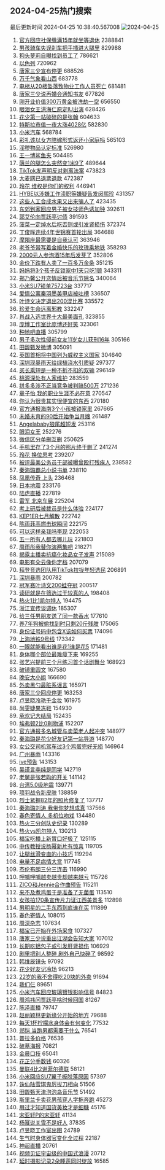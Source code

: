 ## 2024-04-25热门搜索 
最后更新时间 2024-04-25 10:38:40.567008 
![2024-04-25](https://imgs-storage.s3.us-east-005.backblazeb2.com/20240425/2024-04-25.png?versionId=4_z8fbbed132d73df8689c40f13_f109996a47569afc2_d20240425_m023840_c005_v0501017_t0022_u01714012720499) 
1. [官方回应社保缴满15年就坐等退休](https://s.weibo.com/weibo?q=%23%E5%AE%98%E6%96%B9%E5%9B%9E%E5%BA%94%E7%A4%BE%E4%BF%9D%E7%BC%B4%E6%BB%A115%E5%B9%B4%E5%B0%B1%E5%9D%90%E7%AD%89%E9%80%80%E4%BC%91%23&t=31&band_rank=16&Refer=top) 2388841
1. [男孩骑车失误刹车把手插进大腿里](https://s.weibo.com/weibo?q=%23%E7%94%B7%E5%AD%A9%E9%AA%91%E8%BD%A6%E5%A4%B1%E8%AF%AF%E5%88%B9%E8%BD%A6%E6%8A%8A%E6%89%8B%E6%8F%92%E8%BF%9B%E5%A4%A7%E8%85%BF%E9%87%8C%23&t=31&band_rank=36&Refer=top) 829988
1. [狗头萝莉自曝找到员工了](https://s.weibo.com/weibo?q=%23%E7%8B%97%E5%A4%B4%E8%90%9D%E8%8E%89%E8%87%AA%E6%9B%9D%E6%89%BE%E5%88%B0%E5%91%98%E5%B7%A5%E4%BA%86%23&t=31&band_rank=33&Refer=top) 786621
1. [以色列](https://s.weibo.com/weibo?q=%E4%BB%A5%E8%89%B2%E5%88%97&t=31&band_rank=2&Refer=top) 720962
1. [唐家三少宣布停更](https://s.weibo.com/weibo?q=%23%E5%94%90%E5%AE%B6%E4%B8%89%E5%B0%91%E5%AE%A3%E5%B8%83%E5%81%9C%E6%9B%B4%23&t=31&band_rank=1&Refer=top) 688526
1. [万千气象看山西](https://s.weibo.com/weibo?q=%23%E4%B8%87%E5%8D%83%E6%B0%94%E8%B1%A1%E7%9C%8B%E5%B1%B1%E8%A5%BF%23&t=31&band_rank=3&Refer=top) 683778
1. [电梯从20楼坠落致物业工作人员死亡](https://s.weibo.com/weibo?q=%23%E7%94%B5%E6%A2%AF%E4%BB%8E20%E6%A5%BC%E5%9D%A0%E8%90%BD%E8%87%B4%E7%89%A9%E4%B8%9A%E5%B7%A5%E4%BD%9C%E4%BA%BA%E5%91%98%E6%AD%BB%E4%BA%A1%23&t=31&band_rank=24&Refer=top) 681481
1. [唐家三少说再婚会通知书友](https://s.weibo.com/weibo?q=%23%E5%94%90%E5%AE%B6%E4%B8%89%E5%B0%91%E8%AF%B4%E5%86%8D%E5%A9%9A%E4%BC%9A%E9%80%9A%E7%9F%A5%E4%B9%A6%E5%8F%8B%23&t=31&band_rank=5&Refer=top) 677826
1. [刚开业价值300万黄金被洗劫一空](https://s.weibo.com/weibo?q=%23%E5%88%9A%E5%BC%80%E4%B8%9A%E4%BB%B7%E5%80%BC300%E4%B8%87%E9%BB%84%E9%87%91%E8%A2%AB%E6%B4%97%E5%8A%AB%E4%B8%80%E7%A9%BA%23&t=31&band_rank=6&Refer=top) 656550
1. [眼泪女王洪海仁原定IU出演](https://s.weibo.com/weibo?q=%23%E7%9C%BC%E6%B3%AA%E5%A5%B3%E7%8E%8B%E6%B4%AA%E6%B5%B7%E4%BB%81%E5%8E%9F%E5%AE%9AIU%E5%87%BA%E6%BC%94%23&t=31&band_rank=7&Refer=top) 628426
1. [花少第一站破碎的是张翰](https://s.weibo.com/weibo?q=%23%E8%8A%B1%E5%B0%91%E7%AC%AC%E4%B8%80%E7%AB%99%E7%A0%B4%E7%A2%8E%E7%9A%84%E6%98%AF%E5%BC%A0%E7%BF%B0%23&t=31&band_rank=4&Refer=top) 604633
1. [特斯拉市值一夜大涨4028亿](https://s.weibo.com/weibo?q=%23%E7%89%B9%E6%96%AF%E6%8B%89%E5%B8%82%E5%80%BC%E4%B8%80%E5%A4%9C%E5%A4%A7%E6%B6%A84028%E4%BA%BF%23&t=31&band_rank=16&Refer=top) 582830
1. [小米汽车](https://s.weibo.com/weibo?q=%23%E5%B0%8F%E7%B1%B3%E6%B1%BD%E8%BD%A6%23&t=31&band_rank=6&Refer=top) 568784
1. [彩礼该以女方陪嫁形式返还小家庭吗](https://s.weibo.com/weibo?q=%23%E5%BD%A9%E7%A4%BC%E8%AF%A5%E4%BB%A5%E5%A5%B3%E6%96%B9%E9%99%AA%E5%AB%81%E5%BD%A2%E5%BC%8F%E8%BF%94%E8%BF%98%E5%B0%8F%E5%AE%B6%E5%BA%AD%E5%90%97%23&t=31&band_rank=24&Refer=top) 565103
1. [淫秽物品认定标准](https://s.weibo.com/weibo?q=%E6%B7%AB%E7%A7%BD%E7%89%A9%E5%93%81%E8%AE%A4%E5%AE%9A%E6%A0%87%E5%87%86&t=31&band_rank=25&Refer=top) 526980
1. [王一博鲨鱼夹](https://s.weibo.com/weibo?q=%23%E7%8E%8B%E4%B8%80%E5%8D%9A%E9%B2%A8%E9%B1%BC%E5%A4%B9%23&t=31&band_rank=11&Refer=top) 504485
1. [萌兰的腿怎么突然变1米9了](https://s.weibo.com/weibo?q=%23%E8%90%8C%E5%85%B0%E7%9A%84%E8%85%BF%E6%80%8E%E4%B9%88%E7%AA%81%E7%84%B6%E5%8F%981%E7%B1%B39%E4%BA%86%23&t=31&band_rank=43&Refer=top) 489644
1. [TikTok发声明反对剥离法案](https://s.weibo.com/weibo?q=%23TikTok%E5%8F%91%E5%A3%B0%E6%98%8E%E5%8F%8D%E5%AF%B9%E5%89%A5%E7%A6%BB%E6%B3%95%E6%A1%88%23&t=31&band_rank=12&Refer=top) 473823
1. [大麦网已退票退款](https://s.weibo.com/weibo?q=%23%E5%A4%A7%E9%BA%A6%E7%BD%91%E5%B7%B2%E9%80%80%E7%A5%A8%E9%80%80%E6%AC%BE%23&t=31&band_rank=5&Refer=top) 472387
1. [玲花 维权是你们的权利](https://s.weibo.com/weibo?q=%E7%8E%B2%E8%8A%B1%20%E7%BB%B4%E6%9D%83%E6%98%AF%E4%BD%A0%E4%BB%AC%E7%9A%84%E6%9D%83%E5%88%A9&t=31&band_rank=6&Refer=top) 446941
1. [HYBE以涉嫌工作渎职等嫌疑告发闵熙珍](https://s.weibo.com/weibo?q=%23HYBE%E4%BB%A5%E6%B6%89%E5%AB%8C%E5%B7%A5%E4%BD%9C%E6%B8%8E%E8%81%8C%E7%AD%89%E5%AB%8C%E7%96%91%E5%91%8A%E5%8F%91%E9%97%B5%E7%86%99%E7%8F%8D%23&t=31&band_rank=16&Refer=top) 431357
1. [这些人工合成水果又出来骗人了](https://s.weibo.com/weibo?q=%23%E8%BF%99%E4%BA%9B%E4%BA%BA%E5%B7%A5%E5%90%88%E6%88%90%E6%B0%B4%E6%9E%9C%E5%8F%88%E5%87%BA%E6%9D%A5%E9%AA%97%E4%BA%BA%E4%BA%86%23&t=31&band_rank=42&Refer=top) 423435
1. [东郊到家回应男子被女技师色诱加钟](https://s.weibo.com/weibo?q=%23%E4%B8%9C%E9%83%8A%E5%88%B0%E5%AE%B6%E5%9B%9E%E5%BA%94%E7%94%B7%E5%AD%90%E8%A2%AB%E5%A5%B3%E6%8A%80%E5%B8%88%E8%89%B2%E8%AF%B1%E5%8A%A0%E9%92%9F%23&t=31&band_rank=13&Refer=top) 392611
1. [郭艾伦向贾跃亭讨债](https://s.weibo.com/weibo?q=%23%E9%83%AD%E8%89%BE%E4%BC%A6%E5%90%91%E8%B4%BE%E8%B7%83%E4%BA%AD%E8%AE%A8%E5%80%BA%23&t=31&band_rank=13&Refer=top) 391593
1. [菠菜一定焯水后吃否则或引发肾损伤](https://s.weibo.com/weibo?q=%23%E8%8F%A0%E8%8F%9C%E4%B8%80%E5%AE%9A%E7%84%AF%E6%B0%B4%E5%90%8E%E5%90%83%E5%90%A6%E5%88%99%E6%88%96%E5%BC%95%E5%8F%91%E8%82%BE%E6%8D%9F%E4%BC%A4%23&t=31&band_rank=9&Refer=top) 372374
1. [丁俊晖连续4年世锦赛首轮出局](https://s.weibo.com/weibo?q=%23%E4%B8%81%E4%BF%8A%E6%99%96%E8%BF%9E%E7%BB%AD4%E5%B9%B4%E4%B8%96%E9%94%A6%E8%B5%9B%E9%A6%96%E8%BD%AE%E5%87%BA%E5%B1%80%23&t=31&band_rank=43&Refer=top) 364688
1. [摩羯座最需要是自我认可](https://s.weibo.com/weibo?q=%23%E6%91%A9%E7%BE%AF%E5%BA%A7%E6%9C%80%E9%9C%80%E8%A6%81%E6%98%AF%E8%87%AA%E6%88%91%E8%AE%A4%E5%8F%AF%23&t=31&band_rank=7&Refer=top) 363946
1. [老爷爷带写着金婚快乐的玫瑰乘地铁](https://s.weibo.com/weibo?q=%23%E8%80%81%E7%88%B7%E7%88%B7%E5%B8%A6%E5%86%99%E7%9D%80%E9%87%91%E5%A9%9A%E5%BF%AB%E4%B9%90%E7%9A%84%E7%8E%AB%E7%91%B0%E4%B9%98%E5%9C%B0%E9%93%81%23&t=31&band_rank=10&Refer=top) 358293
1. [2000元人参泡酒15年后发芽了](https://s.weibo.com/weibo?q=%232000%E5%85%83%E4%BA%BA%E5%8F%82%E6%B3%A1%E9%85%9215%E5%B9%B4%E5%90%8E%E5%8F%91%E8%8A%BD%E4%BA%86%23&t=31&band_rank=37&Refer=top) 352806
1. [金价下跌有人卖了一百多万金条](https://s.weibo.com/weibo?q=%23%E9%87%91%E4%BB%B7%E4%B8%8B%E8%B7%8C%E6%9C%89%E4%BA%BA%E5%8D%96%E4%BA%86%E4%B8%80%E7%99%BE%E5%A4%9A%E4%B8%87%E9%87%91%E6%9D%A1%23&t=31&band_rank=8&Refer=top) 351215
1. [妈妈将3个孩子反锁家中1天只吃1顿](https://s.weibo.com/weibo?q=%23%E5%A6%88%E5%A6%88%E5%B0%863%E4%B8%AA%E5%AD%A9%E5%AD%90%E5%8F%8D%E9%94%81%E5%AE%B6%E4%B8%AD1%E5%A4%A9%E5%8F%AA%E5%90%831%E9%A1%BF%23&t=31&band_rank=13&Refer=top) 343311
1. [郑乃馨公开恋情后被音乐节除名](https://s.weibo.com/weibo?q=%23%E9%83%91%E4%B9%83%E9%A6%A8%E5%85%AC%E5%BC%80%E6%81%8B%E6%83%85%E5%90%8E%E8%A2%AB%E9%9F%B3%E4%B9%90%E8%8A%82%E9%99%A4%E5%90%8D%23&t=31&band_rank=12&Refer=top) 340064
1. [小米SU7锁单75723台](https://s.weibo.com/weibo?q=%23%E5%B0%8F%E7%B1%B3SU7%E9%94%81%E5%8D%9575723%E5%8F%B0%23&t=31&band_rank=36&Refer=top) 337717
1. [爱情公寓秦羽墨美甲店被吐槽](https://s.weibo.com/weibo?q=%23%E7%88%B1%E6%83%85%E5%85%AC%E5%AF%93%E7%A7%A6%E7%BE%BD%E5%A2%A8%E7%BE%8E%E7%94%B2%E5%BA%97%E8%A2%AB%E5%90%90%E6%A7%BD%23&t=31&band_rank=14&Refer=top) 336507
1. [叶诗文决定退出200混比赛](https://s.weibo.com/weibo?q=%23%E5%8F%B6%E8%AF%97%E6%96%87%E5%86%B3%E5%AE%9A%E9%80%80%E5%87%BA200%E6%B7%B7%E6%AF%94%E8%B5%9B%23&t=31&band_rank=12&Refer=top) 335572
1. [珍爱生命远离邪教](https://s.weibo.com/weibo?q=%23%E7%8F%8D%E7%88%B1%E7%94%9F%E5%91%BD%E8%BF%9C%E7%A6%BB%E9%82%AA%E6%95%99%23&t=31&band_rank=15&Refer=top) 332247
1. [肖战入选世界十大最美面孔](https://s.weibo.com/weibo?q=%23%E8%82%96%E6%88%98%E5%85%A5%E9%80%89%E4%B8%96%E7%95%8C%E5%8D%81%E5%A4%A7%E6%9C%80%E7%BE%8E%E9%9D%A2%E5%AD%94%23&t=31&band_rank=28&Refer=top) 323855
1. [庞博工作室比庞博还好笑](https://s.weibo.com/weibo?q=%E5%BA%9E%E5%8D%9A%E5%B7%A5%E4%BD%9C%E5%AE%A4%E6%AF%94%E5%BA%9E%E5%8D%9A%E8%BF%98%E5%A5%BD%E7%AC%91&t=31&band_rank=45&Refer=top) 323061
1. [种地吧直播](https://s.weibo.com/weibo?q=%E7%A7%8D%E5%9C%B0%E5%90%A7%E7%9B%B4%E6%92%AD&t=31&band_rank=39&Refer=top) 305799
1. [男子多次性侵前女友11岁女儿获刑16年](https://s.weibo.com/weibo?q=%23%E7%94%B7%E5%AD%90%E5%A4%9A%E6%AC%A1%E6%80%A7%E4%BE%B5%E5%89%8D%E5%A5%B3%E5%8F%8B11%E5%B2%81%E5%A5%B3%E5%84%BF%E8%8E%B7%E5%88%9116%E5%B9%B4%23&t=31&band_rank=22&Refer=top) 305166
1. [田馥甄发微博](https://s.weibo.com/weibo?q=%23%E7%94%B0%E9%A6%A5%E7%94%84%E5%8F%91%E5%BE%AE%E5%8D%9A%23&t=31&band_rank=21&Refer=top) 305091
1. [英国首相将中国列为威权主义国家](https://s.weibo.com/weibo?q=%23%E8%8B%B1%E5%9B%BD%E9%A6%96%E7%9B%B8%E5%B0%86%E4%B8%AD%E5%9B%BD%E5%88%97%E4%B8%BA%E5%A8%81%E6%9D%83%E4%B8%BB%E4%B9%89%E5%9B%BD%E5%AE%B6%23&t=31&band_rank=24&Refer=top) 304640
1. [深圳现暴雨天给绿植浇水引质疑](https://s.weibo.com/weibo?q=%23%E6%B7%B1%E5%9C%B3%E7%8E%B0%E6%9A%B4%E9%9B%A8%E5%A4%A9%E7%BB%99%E7%BB%BF%E6%A4%8D%E6%B5%87%E6%B0%B4%E5%BC%95%E8%B4%A8%E7%96%91%23&t=31&band_rank=35&Refer=top) 297377
1. [买长乘短是一种不折不扣的双输](https://s.weibo.com/weibo?q=%23%E4%B9%B0%E9%95%BF%E4%B9%98%E7%9F%AD%E6%98%AF%E4%B8%80%E7%A7%8D%E4%B8%8D%E6%8A%98%E4%B8%8D%E6%89%A3%E7%9A%84%E5%8F%8C%E8%BE%93%23&t=31&band_rank=25&Refer=top) 296149
1. [桃源深处有人家维护](https://s.weibo.com/weibo?q=%E6%A1%83%E6%BA%90%E6%B7%B1%E5%A4%84%E6%9C%89%E4%BA%BA%E5%AE%B6%E7%BB%B4%E6%8A%A4&t=31&band_rank=25&Refer=top) 283559
1. [拼多多涉不正当竞争被判赔500万](https://s.weibo.com/weibo?q=%23%E6%8B%BC%E5%A4%9A%E5%A4%9A%E6%B6%89%E4%B8%8D%E6%AD%A3%E5%BD%93%E7%AB%9E%E4%BA%89%E8%A2%AB%E5%88%A4%E8%B5%94500%E4%B8%87%23&t=31&band_rank=11&Refer=top) 271236
1. [章子怡 我的职业生涯不必在意](https://s.weibo.com/weibo?q=%E7%AB%A0%E5%AD%90%E6%80%A1%20%E6%88%91%E7%9A%84%E8%81%8C%E4%B8%9A%E7%94%9F%E6%B6%AF%E4%B8%8D%E5%BF%85%E5%9C%A8%E6%84%8F&t=31&band_rank=13&Refer=top) 270547
1. [你认为很贵其实很便宜的东西](https://s.weibo.com/weibo?q=%23%E4%BD%A0%E8%AE%A4%E4%B8%BA%E5%BE%88%E8%B4%B5%E5%85%B6%E5%AE%9E%E5%BE%88%E4%BE%BF%E5%AE%9C%E7%9A%84%E4%B8%9C%E8%A5%BF%23&t=31&band_rank=26&Refer=top) 270180
1. [官方通报海南3个小孩被锁家里](https://s.weibo.com/weibo?q=%23%E5%AE%98%E6%96%B9%E9%80%9A%E6%8A%A5%E6%B5%B7%E5%8D%973%E4%B8%AA%E5%B0%8F%E5%AD%A9%E8%A2%AB%E9%94%81%E5%AE%B6%E9%87%8C%23&t=31&band_rank=28&Refer=top) 267665
1. [未婚未育的90后开始争当月嫂](https://s.weibo.com/weibo?q=%23%E6%9C%AA%E5%A9%9A%E6%9C%AA%E8%82%B2%E7%9A%8490%E5%90%8E%E5%BC%80%E5%A7%8B%E4%BA%89%E5%BD%93%E6%9C%88%E5%AB%82%23&t=31&band_rank=39&Refer=top) 261487
1. [Angelababy狼尾超短发](https://s.weibo.com/weibo?q=%23Angelababy%E7%8B%BC%E5%B0%BE%E8%B6%85%E7%9F%AD%E5%8F%91%23&t=31&band_rank=12&Refer=top) 253116
1. [眼泪女王](https://s.weibo.com/weibo?q=%E7%9C%BC%E6%B3%AA%E5%A5%B3%E7%8E%8B&t=31&band_rank=20&Refer=top) 252276
1. [微信区分单删互删](https://s.weibo.com/weibo?q=%23%E5%BE%AE%E4%BF%A1%E5%8C%BA%E5%88%86%E5%8D%95%E5%88%A0%E4%BA%92%E5%88%A0%23&t=31&band_rank=23&Refer=top) 250625
1. [手机里存了3个月的照片终于删了](https://s.weibo.com/weibo?q=%23%E6%89%8B%E6%9C%BA%E9%87%8C%E5%AD%98%E4%BA%863%E4%B8%AA%E6%9C%88%E7%9A%84%E7%85%A7%E7%89%87%E7%BB%88%E4%BA%8E%E5%88%A0%E4%BA%86%23&t=31&band_rank=10&Refer=top) 241274
1. [玲花 换位思考](https://s.weibo.com/weibo?q=%E7%8E%B2%E8%8A%B1%20%E6%8D%A2%E4%BD%8D%E6%80%9D%E8%80%83&t=31&band_rank=14&Refer=top) 239207
1. [被评最美公务员干部被曝曾殴打残疾人](https://s.weibo.com/weibo?q=%23%E8%A2%AB%E8%AF%84%E6%9C%80%E7%BE%8E%E5%85%AC%E5%8A%A1%E5%91%98%E5%B9%B2%E9%83%A8%E8%A2%AB%E6%9B%9D%E6%9B%BE%E6%AE%B4%E6%89%93%E6%AE%8B%E7%96%BE%E4%BA%BA%23&t=31&band_rank=15&Refer=top) 238582
1. [秦海璐霸总小说书单](https://s.weibo.com/weibo?q=%23%E7%A7%A6%E6%B5%B7%E7%92%90%E9%9C%B8%E6%80%BB%E5%B0%8F%E8%AF%B4%E4%B9%A6%E5%8D%95%23&t=31&band_rank=16&Refer=top) 238110
1. [凤凰传奇 上头](https://s.weibo.com/weibo?q=%E5%87%A4%E5%87%B0%E4%BC%A0%E5%A5%87%20%E4%B8%8A%E5%A4%B4&t=31&band_rank=49&Refer=top) 236468
1. [日本地震](https://s.weibo.com/weibo?q=%E6%97%A5%E6%9C%AC%E5%9C%B0%E9%9C%87&t=31&band_rank=49&Refer=top) 233176
1. [陆虎直播](https://s.weibo.com/weibo?q=%E9%99%86%E8%99%8E%E7%9B%B4%E6%92%AD&t=31&band_rank=17&Refer=top) 227819
1. [雷军 北京车展](https://s.weibo.com/weibo?q=%E9%9B%B7%E5%86%9B%20%E5%8C%97%E4%BA%AC%E8%BD%A6%E5%B1%95&t=31&band_rank=24&Refer=top) 225204
1. [考上研后被裁员是什么体验](https://s.weibo.com/weibo?q=%23%E8%80%83%E4%B8%8A%E7%A0%94%E5%90%8E%E8%A2%AB%E8%A3%81%E5%91%98%E6%98%AF%E4%BB%80%E4%B9%88%E4%BD%93%E9%AA%8C%23&t=31&band_rank=29&Refer=top) 224177
1. [KEP1ER七月解散](https://s.weibo.com/weibo?q=%23KEP1ER%E4%B8%83%E6%9C%88%E8%A7%A3%E6%95%A3%23&t=31&band_rank=25&Refer=top) 222742
1. [陈雨菲高燃击球瞬间](https://s.weibo.com/weibo?q=%23%E9%99%88%E9%9B%A8%E8%8F%B2%E9%AB%98%E7%87%83%E5%87%BB%E7%90%83%E7%9E%AC%E9%97%B4%23&t=31&band_rank=30&Refer=top) 222175
1. [可以这样亲我吗李现](https://s.weibo.com/weibo?q=%E5%8F%AF%E4%BB%A5%E8%BF%99%E6%A0%B7%E4%BA%B2%E6%88%91%E5%90%97%E6%9D%8E%E7%8E%B0&t=31&band_rank=18&Refer=top) 222053
1. [五一所有人都去哪儿玩](https://s.weibo.com/weibo?q=%23%E4%BA%94%E4%B8%80%E6%89%80%E6%9C%89%E4%BA%BA%E9%83%BD%E5%8E%BB%E5%93%AA%E5%84%BF%E7%8E%A9%23&t=31&band_rank=31&Refer=top) 221803
1. [周雨彤我替你演两集吧](https://s.weibo.com/weibo?q=%23%E5%91%A8%E9%9B%A8%E5%BD%A4%E6%88%91%E6%9B%BF%E4%BD%A0%E6%BC%94%E4%B8%A4%E9%9B%86%E5%90%A7%23&t=31&band_rank=29&Refer=top) 218271
1. [揭露主播卖抗癌化妆品女子发声](https://s.weibo.com/weibo?q=%23%E6%8F%AD%E9%9C%B2%E4%B8%BB%E6%92%AD%E5%8D%96%E6%8A%97%E7%99%8C%E5%8C%96%E5%A6%86%E5%93%81%E5%A5%B3%E5%AD%90%E5%8F%91%E5%A3%B0%23&t=31&band_rank=36&Refer=top) 215089
1. [电影有朵云像你定档](https://s.weibo.com/weibo?q=%23%E7%94%B5%E5%BD%B1%E6%9C%89%E6%9C%B5%E4%BA%91%E5%83%8F%E4%BD%A0%E5%AE%9A%E6%A1%A3%23&t=31&band_rank=34&Refer=top) 207079
1. [拜登竞选团队用TikTok拉拢年轻选民](https://s.weibo.com/weibo?q=%23%E6%8B%9C%E7%99%BB%E7%AB%9E%E9%80%89%E5%9B%A2%E9%98%9F%E7%94%A8TikTok%E6%8B%89%E6%8B%A2%E5%B9%B4%E8%BD%BB%E9%80%89%E6%B0%91%23&t=31&band_rank=26&Refer=top) 206891
1. [深圳暴雨](https://s.weibo.com/weibo?q=%E6%B7%B1%E5%9C%B3%E6%9A%B4%E9%9B%A8&t=31&band_rank=19&Refer=top) 200782
1. [冠军赛叶诗文200蛙夺冠](https://s.weibo.com/weibo?q=%23%E5%86%A0%E5%86%9B%E8%B5%9B%E5%8F%B6%E8%AF%97%E6%96%87200%E8%9B%99%E5%A4%BA%E5%86%A0%23&t=31&band_rank=20&Refer=top) 200517
1. [读研就是在筛选过于较真的人](https://s.weibo.com/weibo?q=%23%E8%AF%BB%E7%A0%94%E5%B0%B1%E6%98%AF%E5%9C%A8%E7%AD%9B%E9%80%89%E8%BF%87%E4%BA%8E%E8%BE%83%E7%9C%9F%E7%9A%84%E4%BA%BA%23&t=31&band_rank=24&Refer=top) 198408
1. [热火1比1凯尔特人](https://s.weibo.com/weibo?q=%23%E7%83%AD%E7%81%AB1%E6%AF%941%E5%87%AF%E5%B0%94%E7%89%B9%E4%BA%BA%23&t=31&band_rank=27&Refer=top) 194475
1. [浙江宣传谈调休](https://s.weibo.com/weibo?q=%23%E6%B5%99%E6%B1%9F%E5%AE%A3%E4%BC%A0%E8%B0%88%E8%B0%83%E4%BC%91%23&t=31&band_rank=28&Refer=top) 185307
1. [给三任男朋友送了同一款香水](https://s.weibo.com/weibo?q=%23%E7%BB%99%E4%B8%89%E4%BB%BB%E7%94%B7%E6%9C%8B%E5%8F%8B%E9%80%81%E4%BA%86%E5%90%8C%E4%B8%80%E6%AC%BE%E9%A6%99%E6%B0%B4%23&t=31&band_rank=29&Refer=top) 177610
1. [养7年狗被偷找到时只剩20斤残肢](https://s.weibo.com/weibo?q=%23%E5%85%BB7%E5%B9%B4%E7%8B%97%E8%A2%AB%E5%81%B7%E6%89%BE%E5%88%B0%E6%97%B6%E5%8F%AA%E5%89%A920%E6%96%A4%E6%AE%8B%E8%82%A2%23&t=31&band_rank=26&Refer=top) 175065
1. [身份证号码中包含X该如何买票](https://s.weibo.com/weibo?q=%23%E8%BA%AB%E4%BB%BD%E8%AF%81%E5%8F%B7%E7%A0%81%E4%B8%AD%E5%8C%85%E5%90%ABX%E8%AF%A5%E5%A6%82%E4%BD%95%E4%B9%B0%E7%A5%A8%23&t=31&band_rank=27&Refer=top) 174096
1. [上海地铁9号线](https://s.weibo.com/weibo?q=%E4%B8%8A%E6%B5%B7%E5%9C%B0%E9%93%819%E5%8F%B7%E7%BA%BF&t=31&band_rank=31&Refer=top) 173342
1. [一眼就能看出谁是花1谁是花5](https://s.weibo.com/weibo?q=%23%E4%B8%80%E7%9C%BC%E5%B0%B1%E8%83%BD%E7%9C%8B%E5%87%BA%E8%B0%81%E6%98%AF%E8%8A%B11%E8%B0%81%E6%98%AF%E8%8A%B15%23&t=31&band_rank=33&Refer=top) 171481
1. [身体哪个部位最难瘦下来](https://s.weibo.com/weibo?q=%23%E8%BA%AB%E4%BD%93%E5%93%AA%E4%B8%AA%E9%83%A8%E4%BD%8D%E6%9C%80%E9%9A%BE%E7%98%A6%E4%B8%8B%E6%9D%A5%23&t=31&band_rank=40&Refer=top) 169255
1. [张艺兴提前三个月练习首个话剧舞台](https://s.weibo.com/weibo?q=%23%E5%BC%A0%E8%89%BA%E5%85%B4%E6%8F%90%E5%89%8D%E4%B8%89%E4%B8%AA%E6%9C%88%E7%BB%83%E4%B9%A0%E9%A6%96%E4%B8%AA%E8%AF%9D%E5%89%A7%E8%88%9E%E5%8F%B0%23&t=31&band_rank=31&Refer=top) 168923
1. [破镜重圆文](https://s.weibo.com/weibo?q=%E7%A0%B4%E9%95%9C%E9%87%8D%E5%9C%86%E6%96%87&t=31&band_rank=39&Refer=top) 167580
1. [晚安大小姐](https://s.weibo.com/weibo?q=%E6%99%9A%E5%AE%89%E5%A4%A7%E5%B0%8F%E5%A7%90&t=31&band_rank=32&Refer=top) 166690
1. [外卖黑勺最脏系谣言](https://s.weibo.com/weibo?q=%23%E5%A4%96%E5%8D%96%E9%BB%91%E5%8B%BA%E6%9C%80%E8%84%8F%E7%B3%BB%E8%B0%A3%E8%A8%80%23&t=31&band_rank=34&Refer=top) 165971
1. [唐家三少回应停更](https://s.weibo.com/weibo?q=%23%E5%94%90%E5%AE%B6%E4%B8%89%E5%B0%91%E5%9B%9E%E5%BA%94%E5%81%9C%E6%9B%B4%23&t=31&band_rank=24&Refer=top) 163253
1. [卢昱晓冷艳千金妆](https://s.weibo.com/weibo?q=%23%E5%8D%A2%E6%98%B1%E6%99%93%E5%86%B7%E8%89%B3%E5%8D%83%E9%87%91%E5%A6%86%23&t=31&band_rank=28&Refer=top) 161975
1. [尚雯婕果冻鞋](https://s.weibo.com/weibo?q=%23%E5%B0%9A%E9%9B%AF%E5%A9%95%E6%9E%9C%E5%86%BB%E9%9E%8B%23&t=31&band_rank=36&Refer=top) 154930
1. [承欢记大结局](https://s.weibo.com/weibo?q=%E6%89%BF%E6%AC%A2%E8%AE%B0%E5%A4%A7%E7%BB%93%E5%B1%80&t=31&band_rank=29&Refer=top) 152435
1. [埃弗顿2比0利物浦](https://s.weibo.com/weibo?q=%E5%9F%83%E5%BC%97%E9%A1%BF2%E6%AF%940%E5%88%A9%E7%89%A9%E6%B5%A6&t=31&band_rank=18&Refer=top) 152207
1. [官方通报多名城管与卖菜老人起冲突](https://s.weibo.com/weibo?q=%23%E5%AE%98%E6%96%B9%E9%80%9A%E6%8A%A5%E5%A4%9A%E5%90%8D%E5%9F%8E%E7%AE%A1%E4%B8%8E%E5%8D%96%E8%8F%9C%E8%80%81%E4%BA%BA%E8%B5%B7%E5%86%B2%E7%AA%81%23&t=31&band_rank=35&Refer=top) 148977
1. [秦海璐是花少好友记第一站导游](https://s.weibo.com/weibo?q=%23%E7%A7%A6%E6%B5%B7%E7%92%90%E6%98%AF%E8%8A%B1%E5%B0%91%E5%A5%BD%E5%8F%8B%E8%AE%B0%E7%AC%AC%E4%B8%80%E7%AB%99%E5%AF%BC%E6%B8%B8%23&t=31&band_rank=37&Refer=top) 148770
1. [女公交司机驾车过3个鸡蛋完好无损](https://s.weibo.com/weibo?q=%23%E5%A5%B3%E5%85%AC%E4%BA%A4%E5%8F%B8%E6%9C%BA%E9%A9%BE%E8%BD%A6%E8%BF%873%E4%B8%AA%E9%B8%A1%E8%9B%8B%E5%AE%8C%E5%A5%BD%E6%97%A0%E6%8D%9F%23&t=31&band_rank=30&Refer=top) 146964
1. [广州暴雨](https://s.weibo.com/weibo?q=%E5%B9%BF%E5%B7%9E%E6%9A%B4%E9%9B%A8&t=31&band_rank=37&Refer=top) 143316
1. [ive预告](https://s.weibo.com/weibo?q=ive%E9%A2%84%E5%91%8A&t=31&band_rank=31&Refer=top) 143153
1. [吴谨言李纯是同学](https://s.weibo.com/weibo?q=%23%E5%90%B4%E8%B0%A8%E8%A8%80%E6%9D%8E%E7%BA%AF%E6%98%AF%E5%90%8C%E5%AD%A6%23&t=31&band_rank=42&Refer=top) 142719
1. [老舅是张若昀的开关](https://s.weibo.com/weibo?q=%23%E8%80%81%E8%88%85%E6%98%AF%E5%BC%A0%E8%8B%A5%E6%98%80%E7%9A%84%E5%BC%80%E5%85%B3%23&t=31&band_rank=32&Refer=top) 141142
1. [台湾5.0级地震](https://s.weibo.com/weibo?q=%E5%8F%B0%E6%B9%BE5.0%E7%BA%A7%E5%9C%B0%E9%9C%87&t=31&band_rank=38&Refer=top) 139771
1. [项羽战令新皮肤](https://s.weibo.com/weibo?q=%23%E9%A1%B9%E7%BE%BD%E6%88%98%E4%BB%A4%E6%96%B0%E7%9A%AE%E8%82%A4%23&t=31&band_rank=40&Refer=top) 138859
1. [烈士紧握82年的照片修复了](https://s.weibo.com/weibo?q=%23%E7%83%88%E5%A3%AB%E7%B4%A7%E6%8F%A182%E5%B9%B4%E7%9A%84%E7%85%A7%E7%89%87%E4%BF%AE%E5%A4%8D%E4%BA%86%23&t=31&band_rank=41&Refer=top) 137717
1. [秦海璐刘涛 我带你梦想成真](https://s.weibo.com/weibo?q=%E7%A7%A6%E6%B5%B7%E7%92%90%E5%88%98%E6%B6%9B%20%E6%88%91%E5%B8%A6%E4%BD%A0%E6%A2%A6%E6%83%B3%E6%88%90%E7%9C%9F&t=31&band_rank=31&Refer=top) 137566
1. [春色寄情人 多机位吻戏](https://s.weibo.com/weibo?q=%E6%98%A5%E8%89%B2%E5%AF%84%E6%83%85%E4%BA%BA%20%E5%A4%9A%E6%9C%BA%E4%BD%8D%E5%90%BB%E6%88%8F&t=31&band_rank=33&Refer=top) 134480
1. [热火三分创队史纪录](https://s.weibo.com/weibo?q=%23%E7%83%AD%E7%81%AB%E4%B8%89%E5%88%86%E5%88%9B%E9%98%9F%E5%8F%B2%E7%BA%AA%E5%BD%95%23&t=31&band_rank=42&Refer=top) 130289
1. [热火vs凯尔特人](https://s.weibo.com/weibo?q=%23%E7%83%AD%E7%81%ABvs%E5%87%AF%E5%B0%94%E7%89%B9%E4%BA%BA%23&t=31&band_rank=42&Refer=top) 130213
1. [福宝吃播上新胃口好极了](https://s.weibo.com/weibo?q=%23%E7%A6%8F%E5%AE%9D%E5%90%83%E6%92%AD%E4%B8%8A%E6%96%B0%E8%83%83%E5%8F%A3%E5%A5%BD%E6%9E%81%E4%BA%86%23&t=31&band_rank=41&Refer=top) 125115
1. [中传教授说杨幂新片有惊喜](https://s.weibo.com/weibo?q=%23%E4%B8%AD%E4%BC%A0%E6%95%99%E6%8E%88%E8%AF%B4%E6%9D%A8%E5%B9%82%E6%96%B0%E7%89%87%E6%9C%89%E6%83%8A%E5%96%9C%23&t=31&band_rank=34&Refer=top) 119705
1. [让腿丝滑变直的小技巧](https://s.weibo.com/weibo?q=%E8%AE%A9%E8%85%BF%E4%B8%9D%E6%BB%91%E5%8F%98%E7%9B%B4%E7%9A%84%E5%B0%8F%E6%8A%80%E5%B7%A7&t=31&band_rank=35&Refer=top) 119294
1. [电量不足病情大赏](https://s.weibo.com/weibo?q=%23%E7%94%B5%E9%87%8F%E4%B8%8D%E8%B6%B3%E7%97%85%E6%83%85%E5%A4%A7%E8%B5%8F%23&t=31&band_rank=46&Refer=top) 117745
1. [杰伦布朗三分三连击](https://s.weibo.com/weibo?q=%23%E6%9D%B0%E4%BC%A6%E5%B8%83%E6%9C%97%E4%B8%89%E5%88%86%E4%B8%89%E8%BF%9E%E5%87%BB%23&t=31&band_rank=46&Refer=top) 116990
1. [呷哺呷哺越卖越贵却越来越亏](https://s.weibo.com/weibo?q=%23%E5%91%B7%E5%93%BA%E5%91%B7%E5%93%BA%E8%B6%8A%E5%8D%96%E8%B6%8A%E8%B4%B5%E5%8D%B4%E8%B6%8A%E6%9D%A5%E8%B6%8A%E4%BA%8F%23&t=31&band_rank=33&Refer=top) 115726
1. [ZICO和Jennie合作曲预告](https://s.weibo.com/weibo?q=%23ZICO%E5%92%8CJennie%E5%90%88%E4%BD%9C%E6%9B%B2%E9%A2%84%E5%91%8A%23&t=31&band_rank=39&Refer=top) 115211
1. [来不及煮鸡蛋于是准备了无菌蛋](https://s.weibo.com/weibo?q=%23%E6%9D%A5%E4%B8%8D%E5%8F%8A%E7%85%AE%E9%B8%A1%E8%9B%8B%E4%BA%8E%E6%98%AF%E5%87%86%E5%A4%87%E4%BA%86%E6%97%A0%E8%8F%8C%E8%9B%8B%23&t=31&band_rank=50&Refer=top) 113510
1. [女孩拍170条宣传片力证江西美景多](https://s.weibo.com/weibo?q=%23%E5%A5%B3%E5%AD%A9%E6%8B%8D170%E6%9D%A1%E5%AE%A3%E4%BC%A0%E7%89%87%E5%8A%9B%E8%AF%81%E6%B1%9F%E8%A5%BF%E7%BE%8E%E6%99%AF%E5%A4%9A%23&t=31&band_rank=48&Refer=top) 112898
1. [男明星的二手东西到底谁在买](https://s.weibo.com/weibo?q=%23%E7%94%B7%E6%98%8E%E6%98%9F%E7%9A%84%E4%BA%8C%E6%89%8B%E4%B8%9C%E8%A5%BF%E5%88%B0%E5%BA%95%E8%B0%81%E5%9C%A8%E4%B9%B0%23&t=31&band_rank=38&Refer=top) 111899
1. [春色寄情人](https://s.weibo.com/weibo?q=%E6%98%A5%E8%89%B2%E5%AF%84%E6%83%85%E4%BA%BA&t=31&band_rank=37&Refer=top) 108015
1. [周深杂志](https://s.weibo.com/weibo?q=%E5%91%A8%E6%B7%B1%E6%9D%82%E5%BF%97&t=31&band_rank=49&Refer=top) 107634
1. [福宝已开始在外场采食](https://s.weibo.com/weibo?q=%23%E7%A6%8F%E5%AE%9D%E5%B7%B2%E5%BC%80%E5%A7%8B%E5%9C%A8%E5%A4%96%E5%9C%BA%E9%87%87%E9%A3%9F%23&t=31&band_rank=38&Refer=top) 107327
1. [唐家三少说重出江湖会告知大家](https://s.weibo.com/weibo?q=%23%E5%94%90%E5%AE%B6%E4%B8%89%E5%B0%91%E8%AF%B4%E9%87%8D%E5%87%BA%E6%B1%9F%E6%B9%96%E4%BC%9A%E5%91%8A%E7%9F%A5%E5%A4%A7%E5%AE%B6%23&t=31&band_rank=32&Refer=top) 107012
1. [长期吃铝包子或引发肝肾损伤](https://s.weibo.com/weibo?q=%23%E9%95%BF%E6%9C%9F%E5%90%83%E9%93%9D%E5%8C%85%E5%AD%90%E6%88%96%E5%BC%95%E5%8F%91%E8%82%9D%E8%82%BE%E6%8D%9F%E4%BC%A4%23&t=31&band_rank=39&Refer=top) 106929
1. [剧里把别人整碎 剧外自己快碎了](https://s.weibo.com/weibo?q=%E5%89%A7%E9%87%8C%E6%8A%8A%E5%88%AB%E4%BA%BA%E6%95%B4%E7%A2%8E%20%E5%89%A7%E5%A4%96%E8%87%AA%E5%B7%B1%E5%BF%AB%E7%A2%8E%E4%BA%86&t=31&band_rank=43&Refer=top) 98592
1. [韩维辰镜头](https://s.weibo.com/weibo?q=%E9%9F%A9%E7%BB%B4%E8%BE%B0%E9%95%9C%E5%A4%B4&t=31&band_rank=40&Refer=top) 97092
1. [花少好友记冷场](https://s.weibo.com/weibo?q=%23%E8%8A%B1%E5%B0%91%E5%A5%BD%E5%8F%8B%E8%AE%B0%E5%86%B7%E5%9C%BA%23&t=31&band_rank=41&Refer=top) 96213
1. [22岁的我不舍得吃20块的外卖](https://s.weibo.com/weibo?q=%2322%E5%B2%81%E7%9A%84%E6%88%91%E4%B8%8D%E8%88%8D%E5%BE%97%E5%90%8320%E5%9D%97%E7%9A%84%E5%A4%96%E5%8D%96%23&t=31&band_rank=43&Refer=top) 91694
1. [我们仨](https://s.weibo.com/weibo?q=%E6%88%91%E4%BB%AC%E4%BB%A8&t=31&band_rank=44&Refer=top) 89651
1. [小米汽车回应玻璃镀银影响信号](https://s.weibo.com/weibo?q=%23%E5%B0%8F%E7%B1%B3%E6%B1%BD%E8%BD%A6%E5%9B%9E%E5%BA%94%E7%8E%BB%E7%92%83%E9%95%80%E9%93%B6%E5%BD%B1%E5%93%8D%E4%BF%A1%E5%8F%B7%23&t=31&band_rank=45&Refer=top) 84823
1. [周鸿祎问贾跃亭啥时候回国](https://s.weibo.com/weibo?q=%23%E5%91%A8%E9%B8%BF%E7%A5%8E%E9%97%AE%E8%B4%BE%E8%B7%83%E4%BA%AD%E5%95%A5%E6%97%B6%E5%80%99%E5%9B%9E%E5%9B%BD%23&t=31&band_rank=46&Refer=top) 81267
1. [陈泽直播](https://s.weibo.com/weibo?q=%E9%99%88%E6%B3%BD%E7%9B%B4%E6%92%AD&t=31&band_rank=49&Refer=top) 79747
1. [赵丽颖林更新缘分开始的地方](https://s.weibo.com/weibo?q=%23%E8%B5%B5%E4%B8%BD%E9%A2%96%E6%9E%97%E6%9B%B4%E6%96%B0%E7%BC%98%E5%88%86%E5%BC%80%E5%A7%8B%E7%9A%84%E5%9C%B0%E6%96%B9%23&t=31&band_rank=47&Refer=top) 79688
1. [每天1杯柠檬水身体会有何变化](https://s.weibo.com/weibo?q=%23%E6%AF%8F%E5%A4%A91%E6%9D%AF%E6%9F%A0%E6%AA%AC%E6%B0%B4%E8%BA%AB%E4%BD%93%E4%BC%9A%E6%9C%89%E4%BD%95%E5%8F%98%E5%8C%96%23&t=31&band_rank=26&Refer=top) 77532
1. [郑恺 当跑男都需要干什么](https://s.weibo.com/weibo?q=%E9%83%91%E6%81%BA%20%E5%BD%93%E8%B7%91%E7%94%B7%E9%83%BD%E9%9C%80%E8%A6%81%E5%B9%B2%E4%BB%80%E4%B9%88&t=31&band_rank=48&Refer=top) 76541
1. [普拉多价格](https://s.weibo.com/weibo?q=%E6%99%AE%E6%8B%89%E5%A4%9A%E4%BB%B7%E6%A0%BC&t=31&band_rank=50&Refer=top) 76536
1. [破墓海报](https://s.weibo.com/weibo?q=%E7%A0%B4%E5%A2%93%E6%B5%B7%E6%8A%A5&t=31&band_rank=50&Refer=top) 70821
1. [金晨口技](https://s.weibo.com/weibo?q=%E9%87%91%E6%99%A8%E5%8F%A3%E6%8A%80&t=31&band_rank=50&Refer=top) 65041
1. [花芷分手数钱](https://s.weibo.com/weibo?q=%E8%8A%B1%E8%8A%B7%E5%88%86%E6%89%8B%E6%95%B0%E9%92%B1&t=31&band_rank=36&Refer=top) 60326
1. [曼联4比2谢菲尔德联](https://s.weibo.com/weibo?q=%23%E6%9B%BC%E8%81%944%E6%AF%942%E8%B0%A2%E8%8F%B2%E5%B0%94%E5%BE%B7%E8%81%94%23&t=31&band_rank=48&Refer=top) 58121
1. [小米回应SU7翼子板脱落原因](https://s.weibo.com/weibo?q=%23%E5%B0%8F%E7%B1%B3%E5%9B%9E%E5%BA%94SU7%E7%BF%BC%E5%AD%90%E6%9D%BF%E8%84%B1%E8%90%BD%E5%8E%9F%E5%9B%A0%23&t=31&band_rank=44&Refer=top) 57397
1. [诛仙陆雪琪鬼厉拔刀相向](https://s.weibo.com/weibo?q=%E8%AF%9B%E4%BB%99%E9%99%86%E9%9B%AA%E7%90%AA%E9%AC%BC%E5%8E%89%E6%8B%94%E5%88%80%E7%9B%B8%E5%90%91&t=31&band_rank=40&Refer=top) 51506
1. [田馥甄天津泡泡岛音乐节](https://s.weibo.com/weibo?q=%23%E7%94%B0%E9%A6%A5%E7%94%84%E5%A4%A9%E6%B4%A5%E6%B3%A1%E6%B3%A1%E5%B2%9B%E9%9F%B3%E4%B9%90%E8%8A%82%23&t=31&band_rank=46&Refer=top) 51492
1. [斯里兰卡卖花男孩穿人字拖奔跑](https://s.weibo.com/weibo?q=%E6%96%AF%E9%87%8C%E5%85%B0%E5%8D%A1%E5%8D%96%E8%8A%B1%E7%94%B7%E5%AD%A9%E7%A9%BF%E4%BA%BA%E5%AD%97%E6%8B%96%E5%A5%94%E8%B7%91&t=31&band_rank=47&Refer=top) 45273
1. [用过才知道国货美妆才是细糠](https://s.weibo.com/weibo?q=%23%E7%94%A8%E8%BF%87%E6%89%8D%E7%9F%A5%E9%81%93%E5%9B%BD%E8%B4%A7%E7%BE%8E%E5%A6%86%E6%89%8D%E6%98%AF%E7%BB%86%E7%B3%A0%23&t=31&band_rank=49&Refer=top) 45176
1. [宋亚轩P的宋亚轩](https://s.weibo.com/weibo?q=%23%E5%AE%8B%E4%BA%9A%E8%BD%A9P%E7%9A%84%E5%AE%8B%E4%BA%9A%E8%BD%A9%23&t=31&band_rank=50&Refer=top) 41134
1. [杨幂说关雪不是好人](https://s.weibo.com/weibo?q=%23%E6%9D%A8%E5%B9%82%E8%AF%B4%E5%85%B3%E9%9B%AA%E4%B8%8D%E6%98%AF%E5%A5%BD%E4%BA%BA%23&t=31&band_rank=50&Refer=top) 37835
1. [卢昱晓工作室出图](https://s.weibo.com/weibo?q=%23%E5%8D%A2%E6%98%B1%E6%99%93%E5%B7%A5%E4%BD%9C%E5%AE%A4%E5%87%BA%E5%9B%BE%23&t=31&band_rank=50&Refer=top) 24789
1. [生气时身体器官变化全过程](https://s.weibo.com/weibo?q=%23%E7%94%9F%E6%B0%94%E6%97%B6%E8%BA%AB%E4%BD%93%E5%99%A8%E5%AE%98%E5%8F%98%E5%8C%96%E5%85%A8%E8%BF%87%E7%A8%8B%23&t=31&band_rank=38&Refer=top) 22187
1. [神超直播](https://s.weibo.com/weibo?q=%E7%A5%9E%E8%B6%85%E7%9B%B4%E6%92%AD&t=31&band_rank=45&Refer=top) 20761
1. [视频见证宇宙级的中国式浪漫](https://s.weibo.com/weibo?q=%23%E8%A7%86%E9%A2%91%E8%A7%81%E8%AF%81%E5%AE%87%E5%AE%99%E7%BA%A7%E7%9A%84%E4%B8%AD%E5%9B%BD%E5%BC%8F%E6%B5%AA%E6%BC%AB%23&t=31&band_rank=50&Refer=top) 20712
1. [延时摄影记录2朵睡莲同时绽放](https://s.weibo.com/weibo?q=%23%E5%BB%B6%E6%97%B6%E6%91%84%E5%BD%B1%E8%AE%B0%E5%BD%952%E6%9C%B5%E7%9D%A1%E8%8E%B2%E5%90%8C%E6%97%B6%E7%BB%BD%E6%94%BE%23&t=31&band_rank=50&Refer=top) 16585
